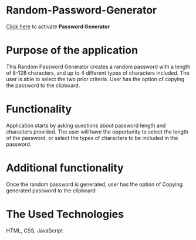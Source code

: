 # Random-Password-Generator 

[Click here](https://nsguliyev.github.io/Random-Password-Generator/) to activate **Password Generator**

# Purpose of the application
This Random Password Generator creates a random password with a length of 8-128 characters, and up to 4 different types of characters included. The user is able to select the two prior criteria. User has the option of copying the password to the clipboard.

# Functionality
Application starts by asking questions about password length and characters provided. The user will have the opportunity to select the length of the password, or select the types of characters to be included in the password.

# Additional functionality
Once the random password is generated, user has the option of Copying generated password to the clipboard

# The Used Technologies 
HTML, CSS, JavaScript
    